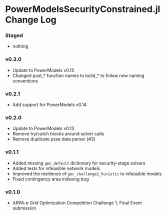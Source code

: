 PowerModelsSecurityConstrained.jl Change Log
============================================

### Staged
- nothing

### v0.3.0
- Update to PowerModels v0.15
- Changed post_* function names to build_* to follow new naming conventions

### v0.2.1
- Add support for PowerModels v0.14

### v0.2.0
- Update to PowerModels v0.13
- Remove try/catch blocks around solver calls
- Remove duplicate psse data parser (#3)

### v0.1.1
- Added missing `gen_default` dictionary for security-stage solvers
- Added tests for infeasible network models
- Improved the resilience of `goc_challenge1_huristic` to infeasible models
- Fixed contingency area indexing bug

### v0.1.0
- ARPA-e Grid Optimization Competition Challenge 1, Final Event submission
